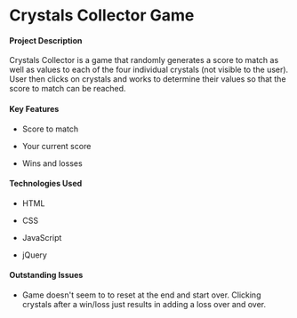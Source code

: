 # Crystals Collector Game

#### Project Description

Crystals Collector is a game that randomly generates a score to match as well as values to each of the four individual crystals (not visible to the user). User then clicks on crystals and works to determine their values so that the score to match can be reached.


#### Key Features

* Score to match

* Your current score

* Wins and losses


#### Technologies Used

* HTML

* CSS

* JavaScript

* jQuery


#### Outstanding Issues

* Game doesn't seem to to reset at the end and start over. Clicking crystals after a win/loss just results in adding a loss over and over.
